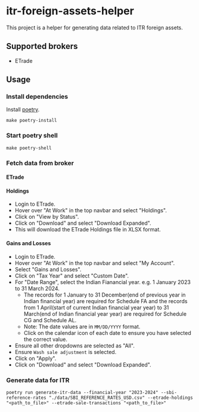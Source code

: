 # itr-foreign-assets-helper

This project is a helper for generating data related to ITR foreign assets.

## Supported brokers

- ETrade

## Usage

### Install dependencies

Install [poetry](https://github.com/python-poetry/poetry).

```
make poetry-install
```

### Start poetry shell

```
make poetry-shell
```

### Fetch data from broker

#### ETrade

#### Holdings

- Login to ETrade.
- Hover over "At Work" in the top navbar and select "Holdings".
- Click on "View by Status".
- Click on "Download" and select "Download Expanded".
- This will download the ETrade Holdings file in XLSX format.

#### Gains and Losses

- Login to ETrade.
- Hover over "At Work" in the top navbar and select "My Account".
- Select "Gains and Losses".
- Click on "Tax Year" and select "Custom Date".
- For "Date Range", select the Indian Fianancial year. e.g. 1 January 2023 to 31 March 2024.
    - The records for 1 January to 31 December(end of previous year in Indian financial year) are required for Schedule FA and the records from 1 April(start of current Indian financial year year) to 31 March(end of Indian financial year year) are required for Schedule CG and Schedule AL.
    - Note: The date values are in `MM/DD/YYYY` format.
    - Click on the calendar icon of each date to ensure you have selected the correct value.
- Ensure all other dropdowns are selected as "All".
- Ensure `Wash sale adjustment` is selected.
- Click on "Apply".
- Click on "Download" and select "Download Expanded".

### Generate data for ITR

```
poetry run generate-itr-data --financial-year "2023-2024" --sbi-reference-rates "./data/SBI_REFERENCE_RATES_USD.csv" --etrade-holdings "<path_to_file>" --etrade-sale-transactions "<path_to_file>"
```
